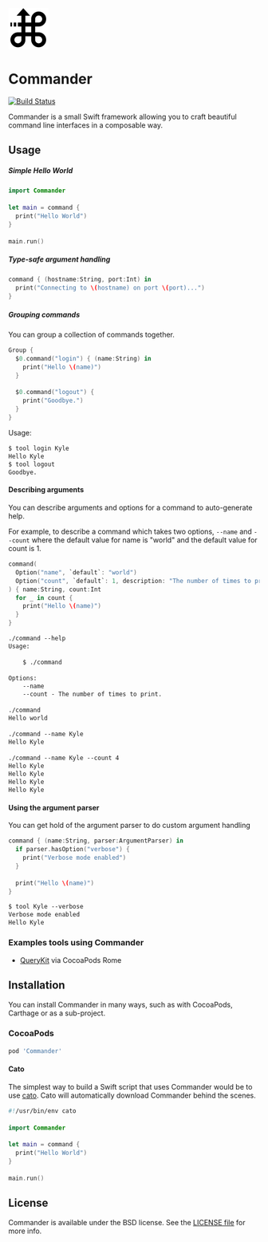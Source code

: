 <img src="Commander.png" width=80 height=83 alt="Commander" />

# Commander

[![Build Status](http://img.shields.io/travis/kylef/Commander/master.svg?style=flat)](https://travis-ci.org/kylef/Commander)

Commander is a small Swift framework allowing you to craft beautiful command
line interfaces in a composable way.

## Usage

##### Simple Hello World

```swift
import Commander

let main = command {
  print("Hello World")
}

main.run()
```

##### Type-safe argument handling

```swift
command { (hostname:String, port:Int) in
  print("Connecting to \(hostname) on port \(port)...")
}
```

##### Grouping commands

You can group a collection of commands together.

```swift
Group {
  $0.command("login") { (name:String) in
    print("Hello \(name)")
  }

  $0.command("logout") {
    print("Goodbye.")
  }
}
```

Usage:

```shell
$ tool login Kyle
Hello Kyle
$ tool logout
Goodbye.
```

#### Describing arguments

You can describe arguments and options for a command to auto-generate help.

For example, to describe a command which takes two options, `--name` and
`--count` where the default value for name is "world" and the default value for
count is 1.

```swift
command(
  Option("name", `default`: "world")
  Option("count", `default`: 1, description: "The number of times to print.")
) { name:String, count:Int
  for _ in count {
    print("Hello \(name)")
  }
}
```

```shell
./command --help
Usage:

    $ ./command

Options:
    --name
    --count - The number of times to print.

./command
Hello world

./command --name Kyle
Hello Kyle

./command --name Kyle --count 4
Hello Kyle
Hello Kyle
Hello Kyle
Hello Kyle
```

#### Using the argument parser

You can get hold of the argument parser to do custom argument handling

```swift
command { (name:String, parser:ArgumentParser) in
  if parser.hasOption("verbose") {
    print("Verbose mode enabled")
  }

  print("Hello \(name)")
}
```

```shell
$ tool Kyle --verbose
Verbose mode enabled
Hello Kyle
```

### Examples tools using Commander

- [QueryKit](https://github.com/QueryKit/querykit-cli) via CocoaPods Rome

## Installation

You can install Commander in many ways, such as with CocoaPods, Carthage or as
a sub-project.

### CocoaPods

```ruby
pod 'Commander'
```

#### Cato

The simplest way to build a Swift script that uses Commander would be to use
[cato](https://github.com/neonichu/cato). Cato will automatically download
Commander behind the scenes.

```swift
#!/usr/bin/env cato

import Commander

let main = command {
  print("Hello World")
}

main.run()
```

## License

Commander is available under the BSD license. See the [LICENSE file](LICENSE)
for more info.

